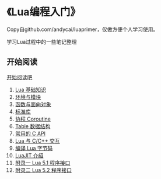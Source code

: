 # 《Lua编程入门》

Copy自github.com/andycai/luaprimer，仅做方便个人学习使用。

学习Lua过程中的一些笔记整理

## 开始阅读

[开始阅读吧](<00.md>)

1. [Lua 基础知识](01.md)
2. [环境与模块](02.md)
3. [函数与面向对象](03.md)
4. [标准库](04.md)
5. [协程 Coroutine](05.md)
6. [Table 数据结构](06.md)
7. [常用的 C API](07.md)
8. [Lua 与 C/C++ 交互](08.md)
9. [编译 Lua 字节码](09.md)
10. [LuaJIT 介绍](10.md)
11. [附录一 Lua 5.1 程序接口](11.md)
12. [附录二 Lua 5.2 程序接口](12.md)
